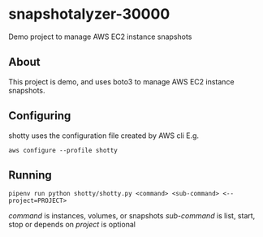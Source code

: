 # snapshotalyzer-30000
Demo project to manage AWS EC2 instance snapshots

## About
This project is demo, and uses boto3 to manage AWS EC2 instance snapshots.

## Configuring
shotty uses the configuration file created by AWS cli E.g.

`aws configure --profile shotty`

## Running
`pipenv run python shotty/shotty.py <command> <sub-command> <--project=PROJECT>`

*command* is instances, volumes, or snapshots
*sub-command* is list, start, stop or depends on <command>
*project* is optional
